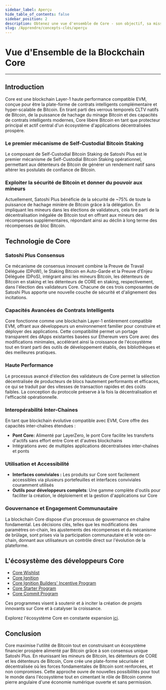 ```yaml
---
sidebar_label: Aperçu
hide_table_of_contents: false
sidebar_position: 2
description: Obtenez une vue d'ensemble de Core - son objectif, sa mission et sa vision future
slug: /Apprendre/concepts-clés/aperçu
---
```


# Vue d'Ensemble de la Blockchain Core

---

## Introduction

Core est une blockchain Layer-1 haute performance compatible EVM, conçue pour être la plate-forme de contrats intelligents complémentaire et hyper-scalable de Bitcoin. En tirant parti des verrous temporels CLTV natifs de Bitcoin, de la puissance de hachage du minage Bitcoin et des capacités de contrats intelligents modernes, Core libère Bitcoin en tant que protecteur principal et actif central d'un écosystème d'applications décentralisées prospère.

### Le premier mécanisme de Self-Custodial Bitcoin Staking

Le composant de Self-Custodial Bitcoin Staking de Satoshi Plus est le premier mécanisme de Self-Custodial Bitcoin Staking opérationnel, permettant aux détenteurs de Bitcoin de générer un rendement natif sans altérer les postulats de confiance de Bitcoin.

### Exploiter la sécurité de Bitcoin et donner du pouvoir aux mineurs

Actuellement, Satoshi Plus bénéficie de la sécurité de ~75% de toute la puissance de hachage minière de Bitcoin grâce à la délégation. En impliquant les mineurs dans les élections de validateurs, cela tire parti de la décentralisation inégalée de Bitcoin tout en offrant aux mineurs des récompenses supplémentaires, répondant ainsi au déclin à long terme des récompenses de bloc Bitcoin.

## Technologie de Core

### Satoshi Plus Consensus

Ce mécanisme de consensus innovant combine la Preuve de Travail Déléguée (DPoW), le Staking Bitcoin en Auto-Garde et la Preuve d'Enjeu Déléguée (DPoS), intégrant ainsi les mineurs Bitcoin, les détenteurs de Bitcoin en staking et les détenteurs de CORE en staking, respectivement, dans l'élection des validateurs Core. Chacune de ces trois composantes de Satoshi Plus apporte une nouvelle couche de sécurité et d'alignement des incitations.

### Capacités Avancées de Contrats Intelligents

Core fonctionne comme une blockchain Layer-1 entièrement compatible EVM, offrant aux développeurs un environnement familier pour construire et déployer des applications. Cette compatibilité permet un portage transparent des dApps existantes basées sur Ethereum vers Core avec des modifications minimales, accélérant ainsi la croissance de l'écosystème tout en tirant parti des outils de développement établis, des bibliothèques et des meilleures pratiques.

### Haute Performance

Le processus avancé d'élection des validateurs de Core permet la sélection décentralisée de producteurs de blocs hautement performants et efficaces, ce qui se traduit par des vitesses de transaction rapides et des coûts faibles. La conception du protocole préserve à la fois la décentralisation et l'efficacité opérationnelle.

### Interopérabilité Inter-Chaines

En tant que blockchain évolutive compatible avec EVM, Core offre des capacités inter-chaînes étendues :

- **Pont Core:** Alimenté par LayerZero, le pont Core facilite les transferts d'actifs sans effort entre Core et d'autres blockchains
- Intégrations avec de multiples applications décentralisées inter-chaînes et ponts

### Utilisation et Accessibilité

- **Interfaces conviviales :** Les produits sur Core sont facilement accessibles via plusieurs portefeuilles et interfaces conviviales couramment utilisés
- **Outils pour développeurs complets**: Une gamme complète d'outils pour faciliter la création, le déploiement et la gestion d'applications sur Core

### Gouvernance et Engagement Communautaire

La blockchain Core dispose d'un processus de gouvernance en chaîne fondamental. Les décisions clés, telles que les modifications des paramètres on-chain, les ajustements des récompenses et du mécanisme de brûlage, sont prises via la participation communautaire et le vote on-chain, donnant aux utilisateurs un contrôle direct sur l'évolution de la plateforme.

## L'écosystème des développeurs Core

- [Core Wishlist](https://github.com/coredao-org/core-community-contributions/blob/main/Core-Wishlist.md)
- [Core Ignition](https://ignition.coredao.org/)
- [Core Ignition Builders' Incentive Program](https://coredao.org/initiatives/incentiveprogram)
- [Core Starter Program](https://coredao.org/initiatives/corestarterprogram)
- [Core Commit Program](https://coredao.org/initiatives/commit-program)

Ces programmes visent à soutenir et à inciter la création de projets innovants sur Core et à catalyser la croissance.

Explorez l'écosystème Core en constante expansion [ici](https://coredao.org/explore/ecosystem).

## Conclusion

Core maximise l'utilité de Bitcoin tout en construisant un écosystème financier prospère alimenté par Bitcoin grâce à son consensus unique Satoshi Plus. En réunissant les mineurs de Bitcoin, les détenteurs de CORE et les détenteurs de Bitcoin, Core crée une plate-forme sécurisée et décentralisée où les forces fondamentales de Bitcoin sont renforcées, et non compromises. Cette approche ouvre de nouvelles possibilités pour tout le monde dans l'écosystème tout en cimentant le rôle de Bitcoin comme pierre angulaire d'une économie numérique ouverte et sans permission.
